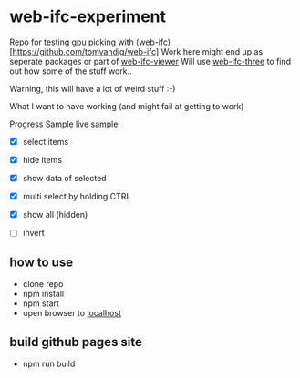 # web-ifc-experiment

Repo for testing gpu picking with (web-ifc)[https://github.com/tomvandig/web-ifc]
Work here might end up as seperate packages or part of [web-ifc-viewer](https://github.com/agviegas/web-ifc-viewer)
Will use [web-ifc-three](https://github.com/tomvandig/web-ifc-three) to find out how some of the stuff work..

Warning, this will have a lot of weird stuff :-)

What I want to have working (and might fail at getting to work)

Progress Sample [live sample](https://vegarringdal.github.io/web-ifc-experiment/)

* [x] select items
* [x] hide items
* [x] show data of selected
* [x] multi select by holding CTRL 
* [x] show all (hidden)
* [ ] invert


## how to use

* clone repo
* npm install
* npm start
* open browser to [localhost](http://localhost)

## build github pages site
* npm run build




